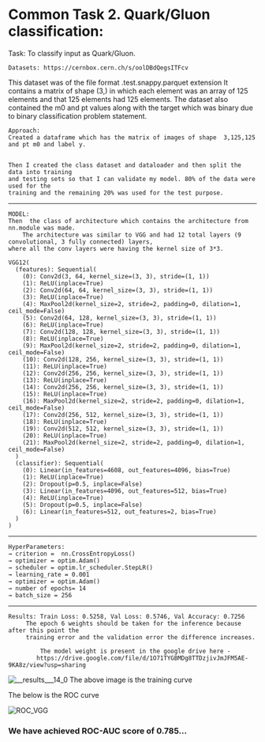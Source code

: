 # Common Task 2. Quark/Gluon classification:

Task: To classify input as Quark/Gluon.

    Datasets: https://cernbox.cern.ch/s/oolDBdQegsITFcv

This dataset was of the file format  .test.snappy.parquet extension
It contains a matrix of shape (3,) in which each element was an array of 125 elements and that 125 elements had 125 elements. 
The dataset also contained the m0 and pt values along with the target which was binary due to binary classification problem statement.


    Approach:
	Created a dataframe which has the matrix of images of shape  3,125,125 and pt m0 and label y. 


	Then I created the class dataset and dataloader and then split the data into training 
	and testing sets so that I can validate my model. 80% of the data were used for the 
	training and the remaining 20% was used for the test purpose.
------------------------------------------------------------------------------------------------------------------------------------------------------------------

    MODEL:
	Then  the class of architecture which contains the architecture from nn.module was made. 
        The architecture was similar to VGG and had 12 total layers (9 convolutional, 3 fully connected) layers,
	where all the conv layers were having the kernel size of 3*3. 
 
	VGG12(
	  (features): Sequential(
	    (0): Conv2d(3, 64, kernel_size=(3, 3), stride=(1, 1))
	    (1): ReLU(inplace=True)
	    (2): Conv2d(64, 64, kernel_size=(3, 3), stride=(1, 1))
	    (3): ReLU(inplace=True)
	    (4): MaxPool2d(kernel_size=2, stride=2, padding=0, dilation=1, ceil_mode=False)
	    (5): Conv2d(64, 128, kernel_size=(3, 3), stride=(1, 1))
	    (6): ReLU(inplace=True)
	    (7): Conv2d(128, 128, kernel_size=(3, 3), stride=(1, 1))
	    (8): ReLU(inplace=True)
	    (9): MaxPool2d(kernel_size=2, stride=2, padding=0, dilation=1, ceil_mode=False)
	    (10): Conv2d(128, 256, kernel_size=(3, 3), stride=(1, 1))
	    (11): ReLU(inplace=True)
	    (12): Conv2d(256, 256, kernel_size=(3, 3), stride=(1, 1))
	    (13): ReLU(inplace=True)
	    (14): Conv2d(256, 256, kernel_size=(3, 3), stride=(1, 1))
	    (15): ReLU(inplace=True)
	    (16): MaxPool2d(kernel_size=2, stride=2, padding=0, dilation=1, ceil_mode=False)
	    (17): Conv2d(256, 512, kernel_size=(3, 3), stride=(1, 1))
	    (18): ReLU(inplace=True)
	    (19): Conv2d(512, 512, kernel_size=(3, 3), stride=(1, 1))
	    (20): ReLU(inplace=True)
	    (21): MaxPool2d(kernel_size=2, stride=2, padding=0, dilation=1, ceil_mode=False)
	  )
	  (classifier): Sequential(
	    (0): Linear(in_features=4608, out_features=4096, bias=True)
	    (1): ReLU(inplace=True)
	    (2): Dropout(p=0.5, inplace=False)
	    (3): Linear(in_features=4096, out_features=512, bias=True)
	    (4): ReLU(inplace=True)
	    (5): Dropout(p=0.5, inplace=False)
	    (6): Linear(in_features=512, out_features=2, bias=True)
	  )
	)
			  


	
------------------------------------------------------------------------------------------------------------------------------------------------------------------

	HyperParameters:
	→ criterion =  nn.CrossEntropyLoss()
	→ optimizer = optim.Adam()
  	→ scheduler = optim.lr_scheduler.StepLR()
    → learning_rate = 0.001
    → optimizer = optim.Adam()
    → number of epochs= 14
    → batch_size = 256
		
 ------------------------------------------------------------------------------------------------------------------------------------------------------------------

    Results: Train Loss: 0.5258, Val Loss: 0.5746, Val Accuracy: 0.7256
	     The epoch 6 weights should be taken for the inference because after this point the 
	     training error and the validation error the difference increases.

             The model weight is present in the google drive here -  
        	https://drive.google.com/file/d/1O71TYGBMDg8TTDzjivJmJFM5AE-9KA8z/view?usp=sharing

![__results___14_0](https://github.com/Vishak-Bhat30/ML4SCI_24/assets/102585626/69763e74-aec8-46d7-a61b-97815006c237)
The above image is the training curve


The below is the ROC curve 


![ROC_VGG](https://github.com/Vishak-Bhat30/ML4SCI_24/assets/102585626/d5524ecf-eb6e-43c3-9d35-6ae28e82a5ee)


### We have achieved ROC-AUC score of 0.785...
